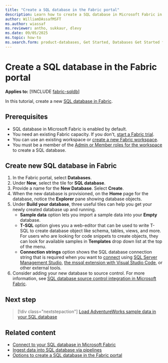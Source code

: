```yaml
---
title: "Create a SQL database in the Fabric portal"
description: Learn how to create a SQL database in Microsoft Fabric in the Fabric portal.
author: WilliamDAssafMSFT
ms.author: wiassaf
ms.reviewer: antho, sukkaur, dlevy
ms.date: 09/05/2025
ms.topic: how-to
ms.search.form: product-databases, Get Started, Databases Get Started for SQL
---
```

# Create a SQL database in the Fabric portal

**Applies to:** [!INCLUDE [fabric-sqldb](../includes/applies-to-version/fabric-sqldb.md)]

In this tutorial, create a new [SQL database in Fabric](overview.md).

## Prerequisites

- SQL database in Microsoft Fabric is enabled by default.
- You need an existing Fabric capacity. If you don't, [start a Fabric trial](../../fundamentals/fabric-trial.md).
- You can use an existing workspace or [create a new Fabric workspace](../../fundamentals/workspaces.md).
- You must be a member of the [Admin or Member roles for the workspace](../../fundamentals/give-access-workspaces.md) to create a SQL database. 

## Create new SQL database in Fabric

1. In the Fabric portal, select **Databases**.
1. Under **New**, select the tile for **SQL database**.
1. Provide a name for the **New Database**. Select **Create**.
1. When the new database is provisioned, on the **Home** page for the database, notice the **Explorer** pane showing database objects.
1. Under **Build your database**, three useful tiles can help you get your newly created database up and running.
   - **Sample data** option lets you import a sample data into your **Empty** database.
   - **T-SQL** option gives you a web-editor that can be used to write T-SQL to create database object like schema, tables, views, and more. For users who are looking for code snippets to create objects, they can look for available samples in **Templates** drop down list at the top of the menu.
   - **Connection strings** option shows the SQL database connection string that is required when you want to [connect](connect.md) using [SQL Server Management Studio](https://aka.ms/ssms), [the mssql extension with Visual Studio Code](/sql/tools/visual-studio-code/mssql-extensions?view=fabric&preserve-view=true), or other external tools.
1. Consider adding your new database to source control. For more information, see [SQL database source control integration in Microsoft Fabric](source-control.md#add-the-fabric-sql-database-to-source-control).

## Next step

> [!div class="nextstepaction"]
> [Load AdventureWorks sample data in your SQL database](load-adventureworks-sample-data.md)

## Related content

- [Connect to your SQL database in Microsoft Fabric](connect.md)
- [Ingest data into SQL database via pipelines](load-data-pipelines.md)
- [Options to create a SQL database in the Fabric portal](create-options.md)